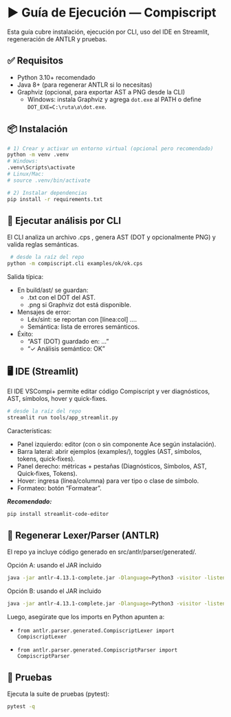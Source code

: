 # ▶️ Guía de Ejecución — Compiscript

Esta guía cubre instalación, ejecución por CLI, uso del IDE en Streamlit, regeneración de ANTLR y pruebas.

## ✅ Requisitos
- Python 3.10+ recomendado
- Java 8+ (para regenerar ANTLR si lo necesitas)
- Graphviz (opcional, para exportar AST a PNG desde la CLI)
  - Windows: instala Graphviz y agrega `dot.exe` al PATH o define `DOT_EXE=C:\ruta\a\dot.exe`.

## 📦 Instalación
```bash
# 1) Crear y activar un entorno virtual (opcional pero recomendado)
python -m venv .venv
# Windows:
.venv\Scripts\activate
# Linux/Mac:
# source .venv/bin/activate

# 2) Instalar dependencias
pip install -r requirements.txt

```
## 🧪 Ejecutar análisis por CLI

El CLI analiza un archivo 
.cps
, genera AST (DOT y opcionalmente PNG) y valida reglas semánticas.
```bash
 # desde la raíz del repo
python -m compiscript.cli examples/ok/ok.cps
```

Salida típica:

- En build/ast/ se guardan:
  - <archivo>.txt con el DOT del AST.
  - <archivo>.png si Graphviz dot está disponible.
- Mensajes de error:
  - Léx/sint: se reportan con [línea:col] ....
  - Semántica: lista de errores semánticos.
- Éxito:
  - “AST (DOT) guardado en: ...”
  - “✓ Análisis semántico: OK”



## 🖥️ IDE (Streamlit)

El IDE VSCompi+ permite editar código Compiscript y ver diagnósticos, AST, símbolos, hover y quick-fixes.

```bash
# desde la raíz del repo
streamlit run tools/app_streamlit.py
```

Características:

- Panel izquierdo: editor (con o sin componente Ace según instalación).
- Barra lateral: abrir ejemplos (examples/), toggles (AST, símbolos, tokens, quick‑fixes).
- Panel derecho: métricas + pestañas (Diagnósticos, Símbolos, AST, Quick‑fixes, Tokens).
- Hover: ingresa (línea/columna) para ver tipo o clase de símbolo.
- Formateo: botón “Formatear”.

***Recomendado:***
```bash
pip install streamlit-code-editor
```


## 🔁 Regenerar Lexer/Parser (ANTLR)
El repo ya incluye código generado en src/antlr/parser/generated/.

Opción A: usando el JAR incluido
```bash
java -jar antlr-4.13.1-complete.jar -Dlanguage=Python3 -visitor -listener -o src/antlr/parser/generated grammar/Compiscript.g4
```

Opción B: usando el JAR incluido
```bash
java -jar antlr-4.13.1-complete.jar -Dlanguage=Python3 -visitor -listener -o src/antlr/parser/generated grammar/Compiscript.g4
```

Luego, asegúrate que los imports en Python apunten a:

- `from antlr.parser.generated.CompiscriptLexer import CompiscriptLexer`

- `from antlr.parser.generated.CompiscriptParser import CompiscriptParser`

## 🧷 Pruebas
Ejecuta la suite de pruebas (pytest):
```bash
pytest -q
```

